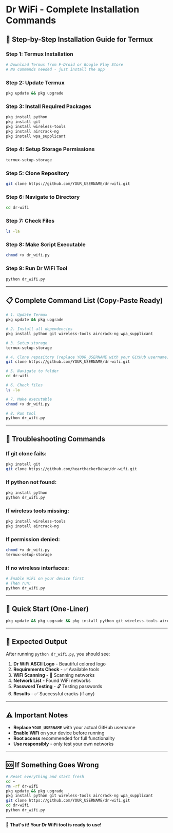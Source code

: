 # Dr WiFi - Complete Installation Commands

## 🚀 Step-by-Step Installation Guide for Termux

### Step 1: Termux Installation
```bash
# Download Termux from F-Droid or Google Play Store
# No commands needed - just install the app
```

### Step 2: Update Termux
```bash
pkg update && pkg upgrade
```

### Step 3: Install Required Packages
```bash
pkg install python
pkg install git
pkg install wireless-tools
pkg install aircrack-ng
pkg install wpa_supplicant
```

### Step 4: Setup Storage Permissions
```bash
termux-setup-storage
```

### Step 5: Clone Repository
```bash
git clone https://github.com/YOUR_USERNAME/dr-wifi.git
```

### Step 6: Navigate to Directory
```bash
cd dr-wifi
```

### Step 7: Check Files
```bash
ls -la
```

### Step 8: Make Script Executable
```bash
chmod +x dr_wifi.py
```

### Step 9: Run Dr WiFi Tool
```bash
python dr_wifi.py
```

---

## 📋 Complete Command List (Copy-Paste Ready)

```bash
# 1. Update Termux
pkg update && pkg upgrade

# 2. Install all dependencies
pkg install python git wireless-tools aircrack-ng wpa_supplicant

# 3. Setup storage
termux-setup-storage

# 4. Clone repository (replace YOUR_USERNAME with your GitHub username)
git clone https://github.com/YOUR_USERNAME/dr-wifi.git

# 5. Navigate to folder
cd dr-wifi

# 6. Check files
ls -la

# 7. Make executable
chmod +x dr_wifi.py

# 8. Run tool
python dr_wifi.py
```

---

## 🔧 Troubleshooting Commands

### If git clone fails:
```bash
pkg install git
git clone https://github.com/hearthackerBabar/dr-wifi.git
```

### If python not found:
```bash
pkg install python
python dr_wifi.py
```

### If wireless tools missing:
```bash
pkg install wireless-tools
pkg install aircrack-ng
```

### If permission denied:
```bash
chmod +x dr_wifi.py
termux-setup-storage
```

### If no wireless interfaces:
```bash
# Enable WiFi on your device first
# Then run:
python dr_wifi.py
```

---

## 📱 Quick Start (One-Liner)

```bash
pkg update && pkg upgrade && pkg install python git wireless-tools aircrack-ng wpa_supplicant && termux-setup-storage && git clone https://github.com/YOUR_USERNAME/dr-wifi.git && cd dr-wifi && chmod +x dr_wifi.py && python dr_wifi.py
```

---

## 🎯 Expected Output

After running `python dr_wifi.py`, you should see:

1. **Dr WiFi ASCII Logo** - Beautiful colored logo
2. **Requirements Check** - ✅ Available tools
3. **WiFi Scanning** - 📡 Scanning networks
4. **Network List** - Found WiFi networks
5. **Password Testing** - 🔓 Testing passwords
6. **Results** - ✅ Successful cracks (if any)

---

## ⚠️ Important Notes

- **Replace `YOUR_USERNAME`** with your actual GitHub username
- **Enable WiFi** on your device before running
- **Root access** recommended for full functionality
- **Use responsibly** - only test your own networks

---

## 🆘 If Something Goes Wrong

```bash
# Reset everything and start fresh
cd ~
rm -rf dr-wifi
pkg update && pkg upgrade
pkg install python git wireless-tools aircrack-ng wpa_supplicant
git clone https://github.com/YOUR_USERNAME/dr-wifi.git
cd dr-wifi
python dr_wifi.py
```

---


**🎉 That's it! Your Dr WiFi tool is ready to use!** 
